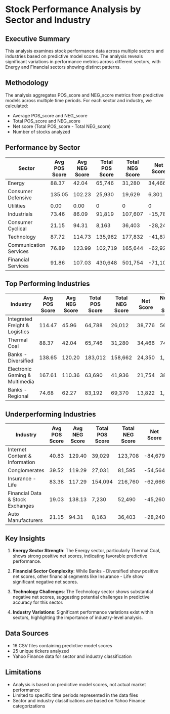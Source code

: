 # Stock Performance Analysis by Sector and Industry

## Executive Summary

This analysis examines stock performance data across multiple sectors and industries based on predictive model scores. The analysis reveals significant variations in performance metrics across different sectors, with Energy and Financial sectors showing distinct patterns.

## Methodology

The analysis aggregates POS_score and NEG_score metrics from predictive models across multiple time periods. For each sector and industry, we calculated:
- Average POS_score and NEG_score
- Total POS_score and NEG_score
- Net score (Total POS_score - Total NEG_score)
- Number of stocks analyzed

## Performance by Sector

| Sector | Avg POS Score | Avg NEG Score | Total POS Score | Total NEG Score | Net Score | Number of Stocks |
|--------|---------------|---------------|-----------------|-----------------|-----------|------------------|
| Energy | 88.37 | 42.04 | 65,746 | 31,280 | 34,466 | 744 |
| Consumer Defensive | 135.05 | 102.23 | 25,930 | 19,629 | 6,301 | 192 |
| Utilities | 0.00 | 0.00 | 0 | 0 | 0 | 12 |
| Industrials | 73.46 | 86.09 | 91,819 | 107,607 | -15,788 | 1,250 |
| Consumer Cyclical | 21.15 | 94.31 | 8,163 | 36,403 | -28,240 | 386 |
| Technology | 87.72 | 114.73 | 135,962 | 177,832 | -41,870 | 1,550 |
| Communication Services | 76.89 | 123.99 | 102,719 | 165,644 | -62,925 | 1,336 |
| Financial Services | 91.86 | 107.03 | 430,648 | 501,754 | -71,106 | 4,688 |

## Top Performing Industries

| Industry | Avg POS Score | Avg NEG Score | Total POS Score | Total NEG Score | Net Score | Number of Stocks |
|----------|---------------|---------------|-----------------|-----------------|-----------|------------------|
| Integrated Freight & Logistics | 114.47 | 45.96 | 64,788 | 26,012 | 38,776 | 566 |
| Thermal Coal | 88.37 | 42.04 | 65,746 | 31,280 | 34,466 | 744 |
| Banks - Diversified | 138.65 | 120.20 | 183,012 | 158,662 | 24,350 | 1,320 |
| Electronic Gaming & Multimedia | 167.61 | 110.36 | 63,690 | 41,936 | 21,754 | 380 |
| Banks - Regional | 74.68 | 62.27 | 83,192 | 69,370 | 13,822 | 1,114 |

## Underperforming Industries

| Industry | Avg POS Score | Avg NEG Score | Total POS Score | Total NEG Score | Net Score | Number of Stocks |
|----------|---------------|---------------|-----------------|-----------------|-----------|------------------|
| Internet Content & Information | 40.83 | 129.40 | 39,029 | 123,708 | -84,679 | 956 |
| Conglomerates | 39.52 | 119.29 | 27,031 | 81,595 | -54,564 | 684 |
| Insurance - Life | 83.38 | 117.29 | 154,094 | 216,760 | -62,666 | 1,848 |
| Financial Data & Stock Exchanges | 19.03 | 138.13 | 7,230 | 52,490 | -45,260 | 380 |
| Auto Manufacturers | 21.15 | 94.31 | 8,163 | 36,403 | -28,240 | 386 |

## Key Insights

1. **Energy Sector Strength**: The Energy sector, particularly Thermal Coal, shows strong positive net scores, indicating favorable predictive performance.

2. **Financial Sector Complexity**: While Banks - Diversified show positive net scores, other financial segments like Insurance - Life show significant negative net scores.

3. **Technology Challenges**: The Technology sector shows substantial negative net scores, suggesting potential challenges in predictive accuracy for this sector.

4. **Industry Variations**: Significant performance variations exist within sectors, highlighting the importance of industry-level analysis.

## Data Sources

- 16 CSV files containing predictive model scores
- 25 unique tickers analyzed
- Yahoo Finance data for sector and industry classification

## Limitations

- Analysis is based on predictive model scores, not actual market performance
- Limited to specific time periods represented in the data files
- Sector and industry classifications are based on Yahoo Finance categorizations
